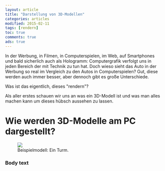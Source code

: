 ```yaml
---
layout: article
title: "Darstellung von 3D-Modellen"
categories: articles
modified: 2015-02-11
tags: [rendern]
toc: true
comments: true
ads: true
---
```


In der Werbung, in Filmen, in Computerspielen, im Web, auf Smartphones und bald sicherlich auch als Hologramm: Computergrafik verfolgt uns in jeden Bereich der mit Technik zu tun hat. Doch wieso sieht das Auto in der Werbung so real im Vergleich zu den Autos in Computerspielen?  Gut, diese werden auch immer besser, aber dennoch gibt es große Unterschiede.

Was ist das eigentlich, dieses "rendern"?

Als aller erstes schauen wir uns an was ein 3D-Modell ist und was man alles machen kann um dieses hübsch aussehen zu lassen.

# Wie werden 3D-Modelle am PC dargestellt?

<figure>
	<img src="{{ site.url }}/images/NormalMap/stone_and_displ_and_ao.jpg">
	<figcaption>Beispielmodell: Ein Turm.</figcaption>
</figure>

### Body text
